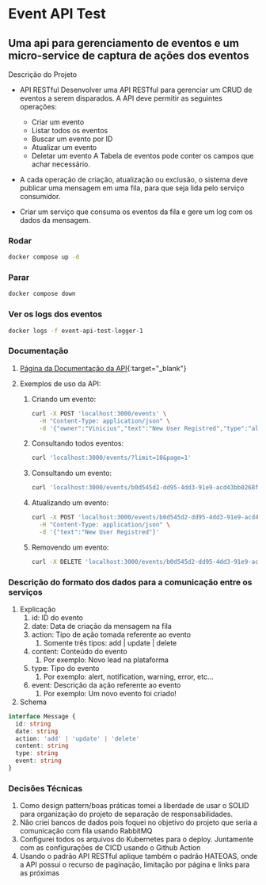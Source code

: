 # Event API Test

## Uma api para gerenciamento de eventos e um micro-service de captura de ações dos eventos

Descrição do Projeto

- API RESTful
  Desenvolver uma API RESTful para gerenciar um CRUD de eventos a serem disparados.
  A API deve permitir as seguintes operações:
  - Criar um evento
  - Listar todos os eventos
  - Buscar um evento por ID
  - Atualizar um evento
  - Deletar um evento
  A Tabela de eventos pode conter os campos que achar necessário.

- A cada operação de criação, atualização ou exclusão, o sistema deve publicar uma mensagem em uma fila, para que seja lida pelo serviço consumidor.

- Criar um serviço que consuma os eventos da fila e gere um log com os dados da mensagem.

### Rodar

```sh
docker compose up -d
```

### Parar

```sh
docker compose down
```

### Ver os logs dos eventos

```sh
docker logs -f event-api-test-logger-1
```

### Documentação

1. [Página da Documentação da API](http://localhost:3000/docs){:target="_blank"}

2. Exemplos de uso da API:
   1. Criando um evento:

      ```sh
      curl -X POST 'localhost:3000/events' \
        -H "Content-Type: application/json" \
        -d '{"owner":"Vinicius","text":"New User Registred","type":"alert"}'
      ```

   2. Consultando todos eventos:

      ```sh
      curl 'localhost:3000/events/?limit=10&page=1'
      ```

   3. Consultando um evento:

      ```sh
      curl 'localhost:3000/events/b0d545d2-dd95-4dd3-91e9-acd43bb0268f'
      ```

   4. Atualizando um evento:

      ```sh
      curl -X POST 'localhost:3000/events/b0d545d2-dd95-4dd3-91e9-acd43bb0268f' \
        -H "Content-Type: application/json" \
        -d '{"text":"New User Registred"}'
      ```

   5. Removendo um evento:

      ```sh
      curl -X DELETE 'localhost:3000/events/b0d545d2-dd95-4dd3-91e9-acd43bb0268f'
      ```

### Descrição do formato dos dados para a comunicação entre os serviços

1. Explicação
   1. id: ID do evento
   2. date: Data de criação da mensagem na fila
   3. action: Tipo de ação tomada referente ao evento
      1. Somente três tipos: add | update | delete
   4. content: Conteúdo do evento
      1. Por exemplo: Novo lead na plataforma
   5. type: Tipo do evento
      1. Por exemplo: alert, notification, warning, error, etc...
   6. event: Descrição da ação referente ao evento
      1. Por exemplo: Um novo evento foi criado!
2. Schema

```ts
interface Message {
  id: string
  date: string
  action: 'add' | 'update' | 'delete'
  content: string
  type: string
  event: string
}
```

### Decisões Técnicas

1. Como design pattern/boas práticas tomei a liberdade de usar o SOLID para organização do projeto de separação de responsabilidades.
2. Não criei bancos de dados pois foquei no objetivo do projeto que seria a comunicação com fila usando RabbitMQ
3. Configurei todos os arquivos do Kubernetes para o deploy. Juntamente com as configurações de CICD usando o Github Action
4. Usando o padrão API RESTful aplique também o padrão HATEOAS, onde a API possui o recurso de paginação, limitação por página e links para as próximas

